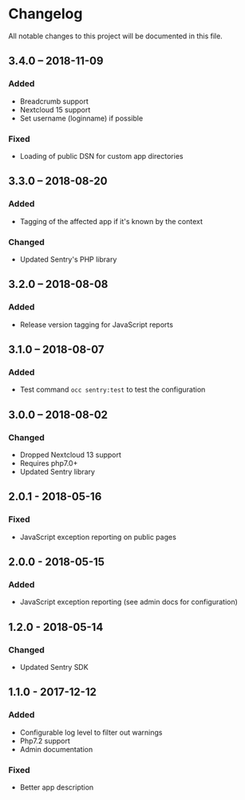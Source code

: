 # Changelog
All notable changes to this project will be documented in this file.

## 3.4.0 – 2018-11-09
### Added
- Breadcrumb support
- Nextcloud 15 support
- Set username (loginname) if possible
### Fixed
- Loading of public DSN for custom app directories

## 3.3.0 – 2018-08-20
### Added
- Tagging of the affected app if it's known by the context
### Changed
- Updated Sentry's PHP library

## 3.2.0 – 2018-08-08
### Added
- Release version tagging for JavaScript reports

## 3.1.0 – 2018-08-07
### Added
- Test command `occ sentry:test` to test the configuration

## 3.0.0 – 2018-08-02
### Changed
- Dropped Nextcloud 13 support
- Requires php7.0+
- Updated Sentry library

## 2.0.1 - 2018-05-16
### Fixed
- JavaScript exception reporting on public pages

## 2.0.0 - 2018-05-15
### Added
- JavaScript exception reporting (see admin docs for configuration)

## 1.2.0 - 2018-05-14
### Changed
- Updated Sentry SDK

## 1.1.0 - 2017-12-12
### Added
- Configurable log level to filter out warnings
- Php7.2 support
- Admin documentation
### Fixed
- Better app description
